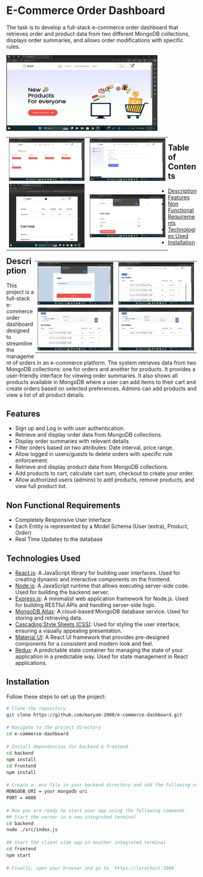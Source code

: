 # E-Commerce Order Dashboard

The task is to develop a full-stack e-commerce order dashboard that retrieves order and product data from two different MongoDB collections, displays order summaries, and allows order modifications with specific rules.

<img src="Screenshots/Home-Page.png" width="400" height="200" />

<div style="float: left;">
  <table>
    <tr>
      <td><img src="Screenshots/Products.png" width="200" /></td>
      <td><img src="Screenshots/admin-add-product.png" width="200" /></td>
    </tr>
    <tr>
      <td><img src="Screenshots/cart-tablet-view.png" width="200" /></td>
      <td><img src="Screenshots/cart-login-validation.png" width="200" /></td>
    </tr>
  </table>
</div>

<div style="float: right;">
  <table>
    <tr>
      <td><img src="Screenshots/login-validation.png" width="200" /></td>
      <td><img src="Screenshots/order-summaries.png" width="200" /></td>
    </tr>
    <tr>
      <td><img src="Screenshots/order-filters.png" width="200" /></td>
      <td><img src="Screenshots/filtered-orders.png" width="200" /></td>
    </tr>
  </table>
</div>


## Table of Contents
  - [Description](#description)
  - [Features](#features)
  - [Non Functional Requirements](#non-functional-requirements)
  - [Technologies Used](#technologies-used)
  - [Installation](#installation)

## Description

This project is a full-stack e-commerce order dashboard designed to streamline the management of orders in an e-commerce platform. The system retrieves data from two MongoDB collections: one for orders and another for products. It provides a user-friendly interface for viewing order summaries. It also shows all products available in MongoDB where a user can add items to their cart and create orders based on selected preferences. Admins can add products and view a list of all product details.

## Features

- Sign up and Log in with user authentication.
- Retrieve and display order data from MongoDB collections.
- Display order summaries with relevant details.
- Filter orders based on two attributes: Date interval, price range.
- Allow logged in users/guests to delete orders with specific rule enforcement.
- Retrieve and display product data from MongoDB collections.
- Add products to cart, calculate cart sum, checkout to create your order.
- Allow authorized users (admins) to add products, remove products, and view full product list.

## Non Functional Requirements

- Completely Responsive User Interface
- Each Entity is represented by a Model Schema (User (extra), Product, Order)
- Real Time Updates to the database

## Technologies Used

- [React.js](https://reactjs.org/): A JavaScript library for building user interfaces. Used for creating dynamic and interactive components on the frontend.
- [Node.js](https://nodejs.org/en/): A JavaScript runtime that allows executing server-side code. Used for building the backend server.
- [Express.js](https://expressjs.com/): A minimalist web application framework for Node.js. Used for building RESTful APIs and handling server-side logic.
- [MongoDB Atlas](https://www.mongodb.com/cloud/atlas): A cloud-based MongoDB database service. Used for storing and retrieving data.
- [Cascading Style Sheets (CSS)](https://www.w3schools.com/css): Used for styling the user interface, ensuring a visually appealing presentation.
- [Material UI](https://material-ui.com/): A React UI framework that provides pre-designed components for a consistent and modern look and feel.
- [Redux](https://redux.js.org/): A predictable state container for managing the state of your application in a predictable way. Used for state management 			          in React applications.

## Installation

Follow these steps to set up the project:

```bash
# Clone the repository
git clone https://github.com/maryam-2000/e-commerce-dashboard.git

# Navigate to the project directory
cd e-commerce-dashboard

# Install dependencies for backend & frontend
cd backend
npm install
cd frontend
npm install

# Create a .env file in your backend directory and add the following variables
MONGODB_URI = your mongodb uri
PORT = 4000

# Now you are ready to start your app using the following commands
## Start the server in a new integrated terminal
cd backend
node ./src/index.js

## Start the client side app in another integrated terminal
cd frontend
npm start

# Finally, open your browser and go to `https://localhost:3000`
